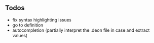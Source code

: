 ## Todos

+ fix syntax highlighting issues
+ go to definition
+ autocompletion (partially interpret the .deon file in case and extract values)
